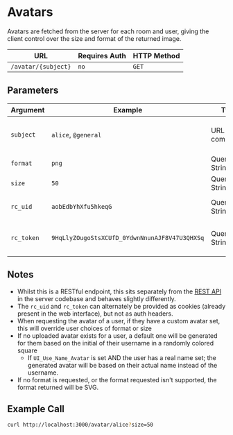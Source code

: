 # Avatars

Avatars are fetched from the server for each room and user, giving the client control over the size and format of the returned image.

| URL                 | Requires Auth | HTTP Method |
| ------------------- | ------------- | ----------- |
| `/avatar/{subject}` | `no`          | `GET`       |

## Parameters

| Argument   | Example                                       | Type          | Required | Description                                                                                                                                             |
| ---------- | --------------------------------------------- | ------------- | -------- | ------------------------------------------------------------------------------------------------------------------------------------------------------- |
| `subject`  | `alice`, `@general`                           | URL component | Required | Name of user or channel. Channels are always preceded by an @ symbol. Rooms that are DMs are always represented by the other participant's user avatar. |
| `format`   | `png`                                         | Query String  | Optional | Format of the image requested. Can be one of: `jpg`, `jpeg`, `png`.                                                                                     |
| `size`     | `50`                                          | Query String  | Optional | Width and height of the image. Default: 200                                                                                                             |
| `rc_uid`   | `aobEdbYhXfu5hkeqG`                           | Query String  | Optional | User ID for authenticating, only required if `Accounts_AvatarBlockUnauthenticatedAccess` is enabled                                                     |
| `rc_token` | `9HqLlyZOugoStsXCUfD_0YdwnNnunAJF8V47U3QHXSq` | Query String  | Optional | User auth token for authenticating, only required if `Accounts_AvatarBlockUnauthenticatedAccess` is enabled                                             |

## Notes

* Whilst this is a RESTful endpoint, this sits separately from the [REST API](../../) in the server codebase and behaves slightly differently.
* The `rc_uid` and `rc_token` can alternately be provided as cookies (already present in the web interface), but not as auth headers.
* When requesting the avatar of a user, if they have a custom avatar set, this will override user choices of format or size
* If no uploaded avatar exists for a user, a default one will be generated for them based on the initial of their username in a randomly colored square
  * If `UI_Use_Name_Avatar` is set AND the user has a real name set; the generated avatar will be based on their actual name instead of the username.
* If no format is requested, or the format requested isn't supported, the format returned will be SVG.

## Example Call

```bash
curl http://localhost:3000/avatar/alice?size=50
```
